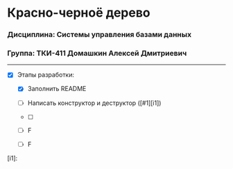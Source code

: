 # Красно-черноё дерево
### Дисциплина: Системы управления базами данных
### Группа: ТКИ-411 Домашкин Алексей Дмитриевич

------
- [X] Этапы разработки:
    - [X] Заполнить README
    - [ ] Написать конструктор и деструктор ([#1][i1])
    - [ ] 
    - [ ] F
    - [ ] F



[i1]:

